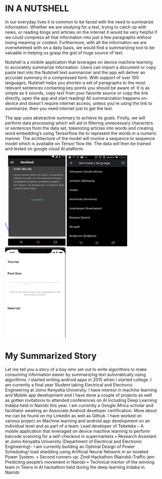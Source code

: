 # IN A NUTSHELL
In our everyday lives it is common to be faced with the need to summarize information. Whether we are studying for a test, trying to catch up with news, or reading blogs and articles on the internet it would be very helpful if we could compress all that information into just a few paragraphs without losing meaning or context. Furthermore, with all the information we are overwhelmed with on a daily basis, we would find a summarizing tool to be valuable in helping us grasp the gist of huge source of text.

 Nutshell is a mobile application that leverages on device machine learning to accurately summarize information. Users can import a document or copy paste text into the Nutshell text summarizer and the app will deliver an accurate summary in a compressed form.
With support of over 100 languages, Nutshell helps you shorten a set of paragraphs to the most relevant sentences containing key points you should be aware of. It is as simple as it sounds, copy text from your favorite source or copy the link directly, open the app and start reading!
All summarization happens on-device and doesn't require internet access, unless you're using the link to summarize, then you need internet just to get the text.

The app uses abstractive summary to achieve its goals. Firstly, we will perform data processing which will aid in filtering unnecessary characters or sentences from the data set, tokenizing articles into words and creating word embedding’s using Tensorflow lite to represent the words in a numeric manner. The architecture of the model will involve a sequence to sequence model which is available on Tensor flow lite. The data will then be trained and tested on google cloud AI platform.

<img src="images/nutshell.PNG" width=200 height =300>     <img src="images/Screenshot_2019-12-03-01-32-26.png" width=200 height =300>             <img src="images/summary.PNG" width=200 height =300>


# My Summarized Story
Let me tell you a story of a boy who set out to write algorithms to make consuming information easier by summarizing text automatically using algorithms. I started writing android apps in 2015 when I started college. I am currently a final year Student taking Electrical and Electronic Engineering at Jomo Kenyatta University. I have interest in machine learning and Mobile app development and I have done a couple of projects as well as gotten invitations to attended conferences on AI including Deep Learning Indaba held in Nairobi this year. I am currently a Google Africa scholar and facilitator awaiting an Associate Android developer certification. More about me can be found on my Linkedin as well as Github. 
I have worked on various project on Machine learning and android app development on an individual level and as part of a team:
Lead developer of Teketeke – A mobile application that leveraged on device machine learning to perform barcode scanning for a self-checkout in supermarkets
•	Research Assistant at Jomo Kenyatta University (Department of Electrical and Electronic Engineering)- I am currently building an Optimal Design of Power Scheduling/ load shedding using Artificial Neural Network in an Isolated Power System.
•	Second runners up: Zindi Hackathon (Nairobi)-Traffic jam: Predicting people’s movement in Nairobi
•	Technical mentor of the winning team in Teens in AI hackathon held during the deep learning Indaba in Nairobi



